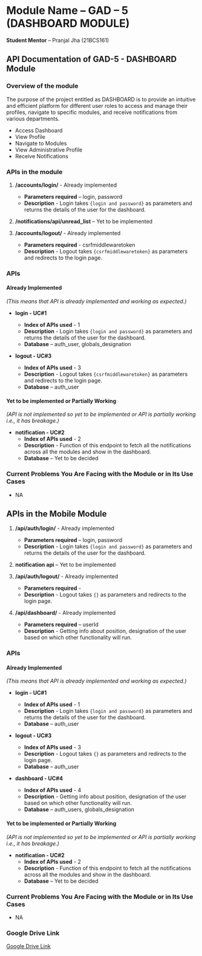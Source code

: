 ﻿# Module Name – GAD – 5 (DASHBOARD MODULE)
**Student Mentor** – Pranjal Jha (21BCS161)

## API Documentation of GAD-5 - DASHBOARD Module

### Overview of the module

The purpose of the project entitled as DASHBOARD is to provide an intuitive and efficient platform for different user roles to access and manage their profiles, navigate to specific modules, and receive notifications from various departments.  

- Access Dashboard  
- View Profile  
- Navigate to Modules  
- View Administrative Profile  
- Receive Notifications  

### APIs in the module

1. **/accounts/login/** - Already implemented  
   - **Parameters required** – login, password  
   - **Description** - Login takes `{login and password}` as parameters and returns the details of the user for the dashboard.  

2. **/notifications/api/unread_list** – Yet to be implemented  

3. **/accounts/logout/** - Already implemented  
   - **Parameters required** - csrfmiddlewaretoken  
   - **Description** - Logout takes `{csrfmiddlewaretoken}` as parameters and redirects to the login page.  

### APIs

#### Already Implemented 
*(This means that API is already implemented and working as expected.)* 

- **login - UC#1**  
  - **Index of APIs used** - 1  
  - **Description** - Login takes `{login and password}` as parameters and returns the details of the user for the dashboard.  
  - **Database** – auth_user, globals_designation  

- **logout - UC#3**  
  - **Index of APIs used** - 3  
  - **Description** - Logout takes `{csrfmiddlewaretoken}` as parameters and redirects to the login page.  
  - **Database** – auth_user  

#### Yet to be implemented or Partially Working
*(API is not implemented so yet to be implemented or API is partially working i.e., it has breakage.)* 

- **notification - UC#2**  
  - **Index of APIs used** - 2  
  - **Description** - Function of this endpoint to fetch all the notifications across all the modules and show in the dashboard.  
  - **Database** – Yet to be decided  

### Current Problems You Are Facing with the Module or in Its Use Cases 

- NA  

## APIs in the Mobile Module

1. **/api/auth/login/** - Already implemented  
   - **Parameters required** – login, password  
   - **Description** - Login takes `{login and password}` as parameters and returns the details of the user for the dashboard.  

2. **notification api** – Yet to be implemented  

3. **/api/auth/logout/** - Already implemented  
   - **Parameters required** -  
   - **Description** - Logout takes `{}` as parameters and redirects to the login page.  

4. **/api/dashboard/** - Already implemented  
   - **Parameters required** – userId  
   - **Description** - Getting info about position, designation of the user based on which other functionality will run.  

### APIs

#### Already Implemented 
*(This means that API is already implemented and working as expected.)* 

- **login - UC#1**  
  - **Index of APIs used** - 1  
  - **Description** - Login takes `{login and password}` as parameters and returns the details of the user for the dashboard.  
  - **Database** – auth_user  

- **logout - UC#3**  
  - **Index of APIs used** - 3  
  - **Description** - Logout takes `{}` as parameters and redirects to the login page.  
  - **Database** – auth_user  

- **dashboard - UC#4**  
  - **Index of APIs used** - 4  
  - **Description** - Getting info about position, designation of the user based on which other functionality will run.  
  - **Database** – auth_users, globals_designation  

#### Yet to be implemented or Partially Working
*(API is not implemented so yet to be implemented or API is partially working i.e., it has breakage.)* 

- **notification - UC#2**  
  - **Index of APIs used** - 2  
  - **Description** - Function of this endpoint to fetch all the notifications across all the modules and show in the dashboard.  
  - **Database** – Yet to be decided  

### Current Problems You Are Facing with the Module or in Its Use Cases 

- NA  

### Google Drive Link
[Google Drive Link](https://docs.google.com/document/d/1REn6oT77pC3-fXn0PJB_IPOolEfzNZOyXYULqSnxq-Y/edit?addon_store)
